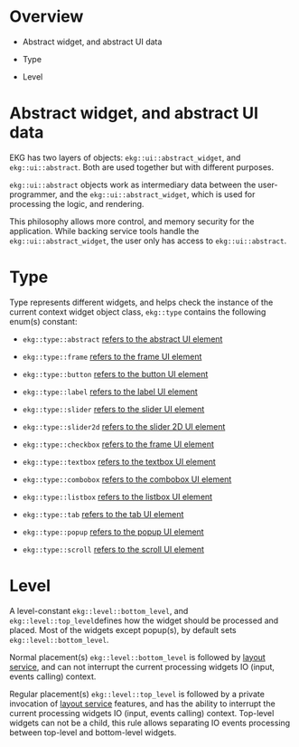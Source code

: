 # Overview

- Abstract widget, and abstract UI data

- Type

- Level

# Abstract widget, and abstract UI data

EKG has two layers of objects: `ekg::ui::abstract_widget`, and `ekg::ui::abstract`. Both are used together but with different purposes.

`ekg::ui::abstract` objects work as intermediary data between the user-programmer, and the `ekg::ui::abstract_widget`, which is used for processing the logic, and rendering.

This philosophy allows more control, and memory security for the application. While backing service tools handle the `ekg::ui::abstract_widget`, the user only has access to `ekg::ui::abstract`.

# Type

Type represents different widgets, and helps check the instance of the current context widget object class, `ekg::type` contains the following enum(s) constant:

- `ekg::type::abstract` [refers to the abstract UI element](Abstract)

- `ekg::type::frame` [refers to the frame UI element](Frame)

- `ekg::type::button` [refers to the button UI element](Button) 

- `ekg::type::label` [refers to the label UI element](Label)

- `ekg::type::slider` [refers to the slider UI element](Slider)

- `ekg::type::slider2d` [refers to the slider 2D UI element](Slider2d) 

- `ekg::type::checkbox` [refers to the frame UI element](Checkbox) 

- `ekg::type::textbox` [refers to the textbox UI element](Textbox)

- `ekg::type::combobox` [refers to the combobox UI element](Combobox) 

- `ekg::type::listbox` [refers to the listbox UI element](Listbox) 

- `ekg::type::tab` [refers to the tab UI element](Tab)

- `ekg::type::popup` [refers to the popup UI element](Popup)

- `ekg::type::scroll` [refers to the scroll UI element](Scroll)

# Level

A level-constant `ekg::level::bottom_level`, and `ekg::level::top_level`defines how the widget should be processed and placed. Most of the widgets except popup(s), by default sets `ekg::level::bottom_level`.

Normal placement(s) `ekg::level::bottom_level` is followed by [layout service](Layout), and can not interrupt the current processing widgets IO (input, events calling) context.

Regular placement(s) `ekg::level::top_level` is followed by a private invocation of [layout service](Layout) features, and has the ability to interrupt the current processing widgets IO (input, events calling) context. Top-level widgets can not be a child, this rule allows separating IO events processing between top-level and bottom-level widgets.
